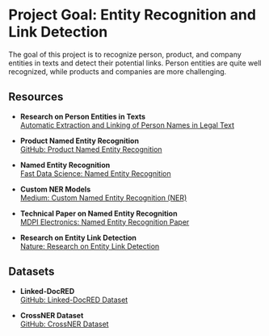 # Project Goal: Entity Recognition and Link Detection

The goal of this project is to recognize person, product, and company entities in texts and detect their potential links. Person entities are quite well recognized, while products and companies are more challenging.

## Resources

- **Research on Person Entities in Texts**  
  [Automatic Extraction and Linking of Person Names in Legal Text](https://www.researchgate.net/publication/2317800_Automatic_Extraction_and_Linking_of_Person_Names_in_Legal_Text)

- **Product Named Entity Recognition**  
  [GitHub: Product Named Entity Recognition](https://github.com/Landstein/Product-Named-Entity-Recognition)

- **Named Entity Recognition**  
  [Fast Data Science: Named Entity Recognition](https://fastdatascience.com/named-entity-recognition/)

- **Custom NER Models**  
  [Medium: Custom Named Entity Recognition (NER)](https://medium.com/product-ai/custom-named-entity-recognition-ner-329e73cf909b)

- **Technical Paper on Named Entity Recognition**  
  [MDPI Electronics: Named Entity Recognition Paper](https://www.mdpi.com/2079-9292/11/9/1345/htm)

- **Research on Entity Link Detection**  
  [Nature: Research on Entity Link Detection](https://www.nature.com/articles/s41598-022-08667-2)

## Datasets

- **Linked-DocRED**  
  [GitHub: Linked-DocRED Dataset](https://github.com/alteca/Linked-DocRED)

- **CrossNER Dataset**  
  [GitHub: CrossNER Dataset](https://github.com/zliucr/CrossNER)

